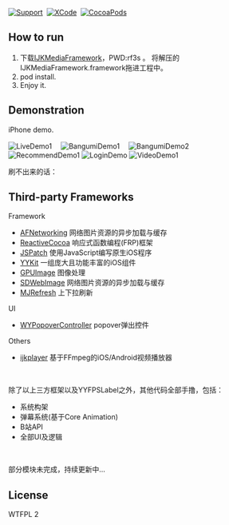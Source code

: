 
[![Support](https://img.shields.io/badge/support-iOS%208%2b-green.svg?style=flat)](https://www.apple.com/nl/ios/)&nbsp;
[![XCode](https://img.shields.io/badge/Xcode-v7.2.0-6699FF.svg?style=flat)](https://developer.apple.com/xcode/)&nbsp;
[![CocoaPods](https://img.shields.io/badge/pod-v0.39.0-orange.svg?style=flat)](https://cocoapods.org/)&nbsp;


## How to run

 1. 下载[IJKMediaFramework](http://pan.baidu.com/s/1nvCVBFr)，PWD:rf3s 。
  将解压的IJKMediaFramework.framework拖进工程中。
 2. pod install.
 3. Enjoy it.

## Demonstration

 iPhone demo. 

![][Live1.gif] 　![][Bangumi1.gif] 　![][Bangumi2.gif]
![][Recommend1.gif] ![][Login.gif] ![][Video1.gif]

刷不出来的话：[](http://huaban.com/boards/32708728/)

## Third-party Frameworks

Framework
 - [AFNetworking](https://github.com/AFNetworking/AFNetworking) 网络图片资源的异步加载与缓存
 - [ReactiveCocoa](https://github.com/ReactiveCocoa/ReactiveCocoa) 响应式函数编程(FRP)框架 
 - [JSPatch](https://github.com/bang590/JSPatch)  使用JavaScript编写原生iOS程序
 - [YYKit](https://github.com/ibireme/YYKit) 一组庞大且功能丰富的iOS组件
 - [GPUImage](https://github.com/BradLarson/GPUImage) 图像处理
 - [SDWebImage](https://github.com/rs/SDWebImage) 网络图片资源的异步加载与缓存
 - [MJRefresh](https://github.com/CoderMJLee/MJRefresh) 上下拉刷新

UI
 - [WYPopoverController](https://github.com/nicolaschengdev/WYPopoverController) popover弹出控件

Others
 - [ijkplayer](https://github.com/Bilibili/ijkplayer) 基于FFmpeg的iOS/Android视频播放器

<br />

除了以上三方框架以及YYFPSLabel之外，其他代码全部手撸，包括：
 - 系统构架
 - 弹幕系统(基于Core Animation)
 - B站API
 - 全部UI及逻辑

<br />

 部分模块未完成，持续更新中...

## License

WTFPL 2

[Live1.gif]: https://raw.githubusercontent.com/949886/Resources/master/Images/Demo/Bilibili/Live.gif  "LiveDemo1"
[Recommend1.gif]: https://raw.githubusercontent.com/949886/Resources/master/Images/Demo/Bilibili/Recommend1.gif "RecommendDemo1"
[Bangumi1.gif]: https://raw.githubusercontent.com/949886/Resources/master/Images/Demo/Bilibili/Bangumi1.gif "BangumiDemo1"
[Bangumi2.gif]: https://raw.githubusercontent.com/949886/Resources/master/Images/Demo/Bilibili/Bangumi2.gif "BangumiDemo2"
[Video1.gif]: http://img.hb.aicdn.com/b7e5fd237cf3f2c3c7b822ae72743f3c5f46ca29586b0f-JQdhVo_fw658 "VideoDemo1"
[Login.gif]: https://raw.githubusercontent.com/949886/Resources/master/Images/Demo/Bilibili/Login1.gif "LoginDemo"
